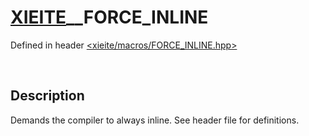 # [XIEITE](../macros.md)\_\_FORCE\_INLINE
Defined in header [<xieite/macros/FORCE_INLINE.hpp>](../../include/xieite/macros/FORCE_INLINE.hpp)

&nbsp;

## Description
Demands the compiler to always inline. See header file for definitions.
